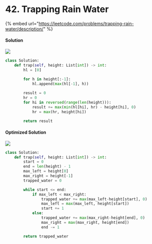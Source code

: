 # 42. Trapping Rain Water

####

{% embed url="https://leetcode.com/problems/trapping-rain-water/description/" %}

#### Solution

![](https://2187286006-files.gitbook.io/~/files/v0/b/gitbook-x-prod.appspot.com/o/spaces%2FiQecqnXAxPpAqOy6q7mO%2Fuploads%2FHDvvDCxprAugyn8hqDAV%2Ffile.drawing.svg?alt=media\&token=a5907b90-d835-46f8-ae6a-ee22d97a7b0b)

```python
class Solution:
    def trap(self, height: List[int]) -> int:
        hl = [0]
        
        for h in height[:-1]:
            hl.append(max(hl[-1], h))

        result = 0
        hr = 0
        for hi in reversed(range(len(height))):
            result += max(min(hl[hi], hr) - height[hi], 0)
            hr = max(hr, height[hi])

        return result
```

#### Optimized Solution

![](https://2187286006-files.gitbook.io/~/files/v0/b/gitbook-x-prod.appspot.com/o/spaces%2FiQecqnXAxPpAqOy6q7mO%2Fuploads%2FYwiMYlyM47O7ho0XSGDt%2Ffile.drawing.svg?alt=media\&token=c6c3667a-131a-4474-bff6-35908b635a66)

```python
class Solution:
    def trap(self, height: List[int]) -> int:
        start = 0
        end = len(height) - 1
        max_left = height[0]
        max_right = height[-1]
        trapped_water = 0

        while start <= end:
            if max_left < max_right:
                trapped_water += max(max_left-height[start], 0)
                max_left = max(max_left, height[start])
                start += 1
            else:
                trapped_water += max(max_right-height[end], 0)
                max_right = max(max_right, height[end])
                end -= 1

        return trapped_water        
```
